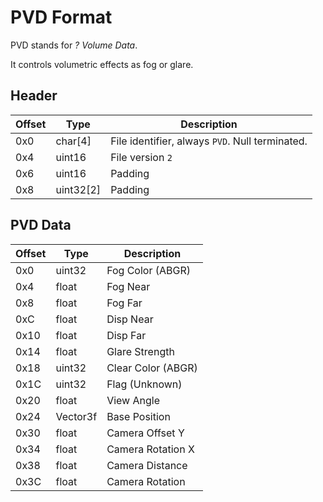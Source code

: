# PVD Format

PVD stands for *? Volume Data*.

It controls volumetric effects as fog or glare.

## Header

| Offset | Type  | Description
|--------|-------|------------
| 0x0     | char[4]   | File identifier, always `PVD`. Null terminated.
| 0x4     | uint16  | File version `2`
| 0x6     | uint16  | Padding
| 0x8     | uint32[2]  | Padding

## PVD Data

| Offset | Type  | Description
|--------|-------|------------
| 0x0     | uint32   | Fog Color (ABGR)
| 0x4     | float   | Fog Near
| 0x8     | float   | Fog Far
| 0xC     | float   | Disp Near
| 0x10    | float   | Disp Far
| 0x14    | float   | Glare Strength
| 0x18    | uint32   | Clear Color (ABGR)
| 0x1C    | uint32   | Flag (Unknown)
| 0x20    | float   | View Angle
| 0x24    | Vector3f   | Base Position
| 0x30    | float   | Camera Offset Y
| 0x34    | float   | Camera Rotation X
| 0x38    | float   | Camera Distance
| 0x3C    | float   | Camera Rotation